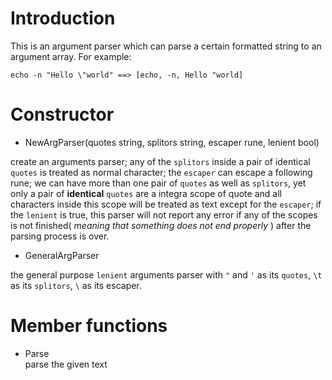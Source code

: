 # Introduction

This is an argument parser which can parse a certain formatted string to an argument array. For example:
```
echo -n "Hello \"world" ==> [echo, -n, Hello "world]
```

# Constructor
* NewArgParser(quotes string, splitors string, escaper rune, lenient bool)   

create an arguments parser; any of the `splitors` inside a pair of identical `quotes` is treated as normal character; 
the `escaper` can escape a following rune; we can have more than one pair of `quotes` as well as `splitors`, yet only a pair of 
**identical** `quotes` are a integra scope of quote and all characters inside this scope will be treated as text except for the 
`escaper`; if the `lenient` is true, this parser will not report any error if any of the scopes is not finished( *meaning that 
something does not end properly* ) after the parsing process is over.  

* GeneralArgParser  

the general purpose `lenient` arguments parser with `"` and `'` as its `quotes`, `\t` as its `splitors`, `\` as its escaper.

# Member functions

* Parse  
parse the given text
